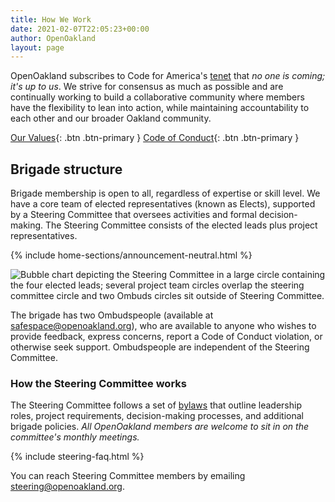```yaml
---
title: How We Work
date: 2021-02-07T22:05:23+00:00
author: OpenOakland
layout: page
---
```


OpenOakland subscribes to Code for America's [tenet](https://www.codeforamerica.org/values) that _no one is coming; it's up to us_. We strive for consensus as much as possible and are continually working to build a collaborative community where members have the flexibility to lean into action, while maintaining accountability to each other and our broader Oakland community.

[Our Values](/our-values){: .btn .btn-primary } [Code of Conduct](/code-of-conduct){: .btn .btn-primary }



## Brigade structure

Brigade membership is open to all, regardless of expertise or skill level. We have a core team of elected representatives (known as Elects), supported by a Steering Committee that oversees activities and formal decision-making. The Steering Committee consists of the elected leads plus project representatives.

<!--- Section: Temporary Alert -->
{% include home-sections/announcement-neutral.html %}

![Bubble chart depicting the Steering Committee in a large circle containing the four elected leads; several project team circles overlap the steering committee circle and two Ombuds circles sit outside of Steering Committee.](/assets/images/OpenOakland-leadership-structure.png)

The brigade has two Ombudspeople (available at [safespace@openoakland.org](mailto:safespace@openoakland.org)), who are available to anyone who wishes to provide feedback, express concerns, report a Code of Conduct violation, or otherwise seek support. Ombudspeople are independent of the Steering Committee.


### How the Steering Committee works

The Steering Committee follows a set of [bylaws](https://docs.google.com/document/d/1QR-fr1WnmXkZoVNmWnZ9drzfmaZoPkodEOx-PkExt94/) that outline leadership roles, project requirements, decision-making processes, and additional brigade policies. _All OpenOakland members are welcome to sit in on the committee's monthly meetings._

{% include steering-faq.html %}

You can reach Steering Committee members by emailing steering@openoakland.org.
